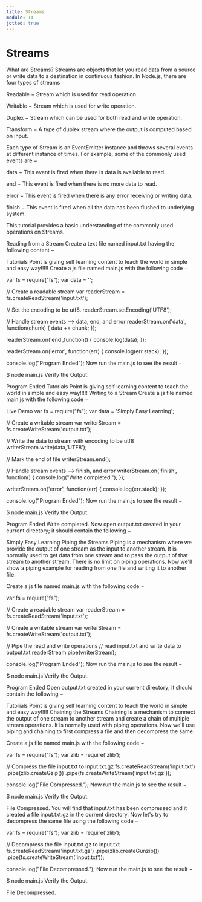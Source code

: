 ```yaml
---
title: Streams
module: 14
jotted: true
---
```


# Streams

What are Streams?
Streams are objects that let you read data from a source or write data to a destination in continuous fashion. In Node.js, there are four types of streams −

Readable − Stream which is used for read operation.

Writable − Stream which is used for write operation.

Duplex − Stream which can be used for both read and write operation.

Transform − A type of duplex stream where the output is computed based on input.

Each type of Stream is an EventEmitter instance and throws several events at different instance of times. For example, some of the commonly used events are −

data − This event is fired when there is data is available to read.

end − This event is fired when there is no more data to read.

error − This event is fired when there is any error receiving or writing data.

finish − This event is fired when all the data has been flushed to underlying system.

This tutorial provides a basic understanding of the commonly used operations on Streams.

Reading from a Stream
Create a text file named input.txt having the following content −

Tutorials Point is giving self learning content
to teach the world in simple and easy way!!!!!
Create a js file named main.js with the following code −

var fs = require("fs");
var data = '';

// Create a readable stream
var readerStream = fs.createReadStream('input.txt');

// Set the encoding to be utf8. 
readerStream.setEncoding('UTF8');

// Handle stream events --> data, end, and error
readerStream.on('data', function(chunk) {
   data += chunk;
});

readerStream.on('end',function() {
   console.log(data);
});

readerStream.on('error', function(err) {
   console.log(err.stack);
});

console.log("Program Ended");
Now run the main.js to see the result −

$ node main.js
Verify the Output.

Program Ended
Tutorials Point is giving self learning content
to teach the world in simple and easy way!!!!!
Writing to a Stream
Create a js file named main.js with the following code −

Live Demo
var fs = require("fs");
var data = 'Simply Easy Learning';

// Create a writable stream
var writerStream = fs.createWriteStream('output.txt');

// Write the data to stream with encoding to be utf8
writerStream.write(data,'UTF8');

// Mark the end of file
writerStream.end();

// Handle stream events --> finish, and error
writerStream.on('finish', function() {
   console.log("Write completed.");
});

writerStream.on('error', function(err) {
   console.log(err.stack);
});

console.log("Program Ended");
Now run the main.js to see the result −

$ node main.js
Verify the Output.

Program Ended
Write completed.
Now open output.txt created in your current directory; it should contain the following −

Simply Easy Learning
Piping the Streams
Piping is a mechanism where we provide the output of one stream as the input to another stream. It is normally used to get data from one stream and to pass the output of that stream to another stream. There is no limit on piping operations. Now we'll show a piping example for reading from one file and writing it to another file.

Create a js file named main.js with the following code −

var fs = require("fs");

// Create a readable stream
var readerStream = fs.createReadStream('input.txt');

// Create a writable stream
var writerStream = fs.createWriteStream('output.txt');

// Pipe the read and write operations
// read input.txt and write data to output.txt
readerStream.pipe(writerStream);

console.log("Program Ended");
Now run the main.js to see the result −

$ node main.js
Verify the Output.

Program Ended
Open output.txt created in your current directory; it should contain the following −

Tutorials Point is giving self learning content
to teach the world in simple and easy way!!!!!
Chaining the Streams
Chaining is a mechanism to connect the output of one stream to another stream and create a chain of multiple stream operations. It is normally used with piping operations. Now we'll use piping and chaining to first compress a file and then decompress the same.

Create a js file named main.js with the following code −

var fs = require("fs");
var zlib = require('zlib');

// Compress the file input.txt to input.txt.gz
fs.createReadStream('input.txt')
   .pipe(zlib.createGzip())
   .pipe(fs.createWriteStream('input.txt.gz'));
  
console.log("File Compressed.");
Now run the main.js to see the result −

$ node main.js
Verify the Output.

File Compressed.
You will find that input.txt has been compressed and it created a file input.txt.gz in the current directory. Now let's try to decompress the same file using the following code −

var fs = require("fs");
var zlib = require('zlib');

// Decompress the file input.txt.gz to input.txt
fs.createReadStream('input.txt.gz')
   .pipe(zlib.createGunzip())
   .pipe(fs.createWriteStream('input.txt'));
  
console.log("File Decompressed.");
Now run the main.js to see the result −

$ node main.js
Verify the Output.

File Decompressed.